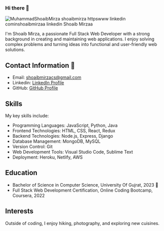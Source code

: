 ### Hi there 👋

![MuhammadShoaibMirza shoaibmirza httpswww linkedin cominshoaibmirzaa linkedin Shoaib Mirzaa](https://github.com/ShoaibMirzax/ShoaibMirzax/assets/76097295/af34e698-d8b2-490b-9724-24c0da432483)

I'm Shoaib Mirza, a passionate Full Stack Web Developer with a strong background in creating and maintaining web applications. I enjoy solving complex problems and turning ideas into functional and user-friendly web solutions.

## Contact Information 💬

- Email: shoaibmirzacs@gmail.com
- Linkedin: [LinkedIn Profile](https://www.linkedin.com/in/shoaibmirzaa/)
- GitHub: [GitHub Profile](https://github.com/ShoaibMirzax)

## Skills

My key skills include:

- Programming Languages: JavaScript, Python, Java
- Frontend Technologies: HTML, CSS, React, Redux
- Backend Technologies: Node.js, Express, Django
- Database Management: MongoDB, MySQL
- Version Control: Git
- Web Development Tools: Visual Studio Code, Sublime Text
- Deployment: Heroku, Netlify, AWS

## Education

- Bachelor of Science in Computer Science, University Of Gujrat, 2023 🔭
- Full Stack Web Development Certification, Online Coding Bootcamp, Coursera, 2022

## Interests

Outside of coding, I enjoy hiking, photography, and exploring new cuisines.
